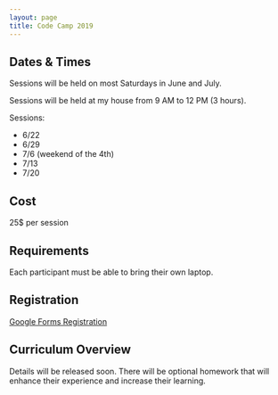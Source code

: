 ```yaml
---
layout: page
title: Code Camp 2019
---
```


## Dates & Times ##
Sessions will be held on most Saturdays in June and July.

Sessions will be held at my house from 9 AM to 12 PM (3 hours).

Sessions:
- 6/22
- 6/29
- 7/6 (weekend of the 4th)
- 7/13
- 7/20


## Cost ##
25$ per session


## Requirements ##
Each participant must be able to bring their own laptop.


## Registration ##
[Google Forms Registration]()


## Curriculum Overview ##
Details will be released soon.
There will be optional homework that will enhance their experience and increase their learning.
